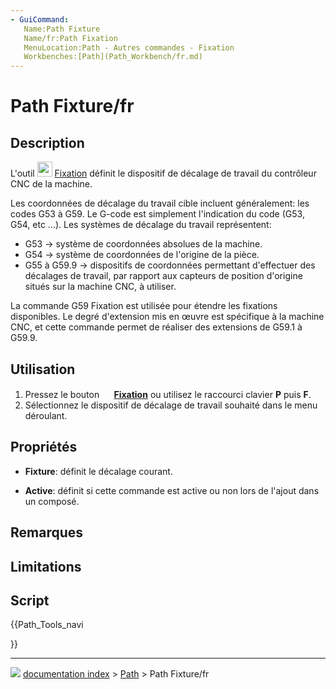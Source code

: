 ```yaml
---
- GuiCommand:
   Name:Path Fixture
   Name/fr:Path Fixation
   MenuLocation:Path - Autres commandes - Fixation
   Workbenches:[Path](Path_Workbench/fr.md)
---
```


# Path Fixture/fr

## Description

L\'outil <img alt="" src=images/Path_Fixture.svg  style="width:24px;"> [Fixation](Path_Fixture/fr.md) définit le dispositif de décalage de travail du contrôleur CNC de la machine.

Les coordonnées de décalage du travail cible incluent généralement: les codes G53 à G59. Le G-code est simplement l\'indication du code (G53, G54, etc \...). Les systèmes de décalage du travail représentent:

-   G53 → système de coordonnées absolues de la machine.
-   G54 → système de coordonnées de l\'origine de la pièce.
-   G55 à G59.9 → dispositifs de coordonnées permettant d\'effectuer des décalages de travail, par rapport aux capteurs de position d\'origine situés sur la machine CNC, à utiliser.

La commande G59 Fixation est utilisée pour étendre les fixations disponibles. Le degré d\'extension mis en œuvre est spécifique à la machine CNC, et cette commande permet de réaliser des extensions de G59.1 à G59.9.



## Utilisation

1.  Pressez le bouton **<img src="images/Path_Fixture.svg" width=16px> [Fixation](Path_Fixture/fr.md)** ou utilisez le raccourci clavier **P** puis **F**.
2.  Sélectionnez le dispositif de décalage de travail souhaité dans le menu déroulant.



## Propriétés

-    **Fixture**: définit le décalage courant.

-    **Active**: définit si cette commande est active ou non lors de l\'ajout dans un composé.



## Remarques

## Limitations



## Script





{{Path_Tools_navi

}}



---
![](images/Button_right.svg) [documentation index](../README.md) > [Path](Path_Workbench.md) > Path Fixture/fr
